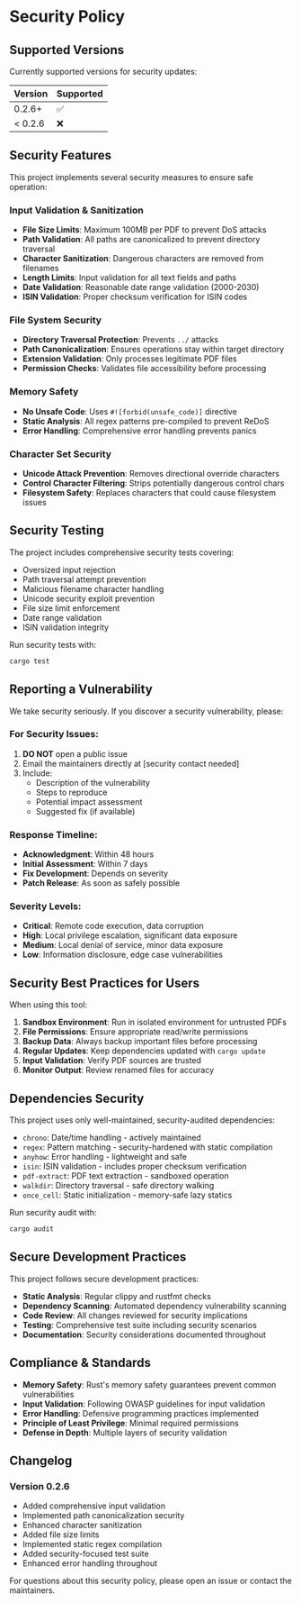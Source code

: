 # Security Policy

## Supported Versions

Currently supported versions for security updates:

| Version | Supported          |
| ------- | ------------------ |
| 0.2.6+  | :white_check_mark: |
| < 0.2.6 | :x:                |

## Security Features

This project implements several security measures to ensure safe operation:

### Input Validation & Sanitization

- **File Size Limits**: Maximum 100MB per PDF to prevent DoS attacks
- **Path Validation**: All paths are canonicalized to prevent directory traversal
- **Character Sanitization**: Dangerous characters are removed from filenames
- **Length Limits**: Input validation for all text fields and paths
- **Date Validation**: Reasonable date range validation (2000-2030)
- **ISIN Validation**: Proper checksum verification for ISIN codes

### File System Security

- **Directory Traversal Protection**: Prevents `../` attacks
- **Path Canonicalization**: Ensures operations stay within target directory
- **Extension Validation**: Only processes legitimate PDF files
- **Permission Checks**: Validates file accessibility before processing

### Memory Safety

- **No Unsafe Code**: Uses `#![forbid(unsafe_code)]` directive
- **Static Analysis**: All regex patterns pre-compiled to prevent ReDoS
- **Error Handling**: Comprehensive error handling prevents panics

### Character Set Security

- **Unicode Attack Prevention**: Removes directional override characters
- **Control Character Filtering**: Strips potentially dangerous control chars
- **Filesystem Safety**: Replaces characters that could cause filesystem issues

## Security Testing

The project includes comprehensive security tests covering:

- Oversized input rejection
- Path traversal attempt prevention  
- Malicious filename character handling
- Unicode security exploit prevention
- File size limit enforcement
- Date range validation
- ISIN validation integrity

Run security tests with:
```bash
cargo test
```

## Reporting a Vulnerability

We take security seriously. If you discover a security vulnerability, please:

### For Security Issues:

1. **DO NOT** open a public issue
2. Email the maintainers directly at [security contact needed]
3. Include:
   - Description of the vulnerability
   - Steps to reproduce
   - Potential impact assessment
   - Suggested fix (if available)

### Response Timeline:

- **Acknowledgment**: Within 48 hours
- **Initial Assessment**: Within 7 days  
- **Fix Development**: Depends on severity
- **Patch Release**: As soon as safely possible

### Severity Levels:

- **Critical**: Remote code execution, data corruption
- **High**: Local privilege escalation, significant data exposure
- **Medium**: Local denial of service, minor data exposure
- **Low**: Information disclosure, edge case vulnerabilities

## Security Best Practices for Users

When using this tool:

1. **Sandbox Environment**: Run in isolated environment for untrusted PDFs
2. **File Permissions**: Ensure appropriate read/write permissions
3. **Backup Data**: Always backup important files before processing
4. **Regular Updates**: Keep dependencies updated with `cargo update`
5. **Input Validation**: Verify PDF sources are trusted
6. **Monitor Output**: Review renamed files for accuracy

## Dependencies Security

This project uses only well-maintained, security-audited dependencies:

- `chrono`: Date/time handling - actively maintained
- `regex`: Pattern matching - security-hardened with static compilation
- `anyhow`: Error handling - lightweight and safe
- `isin`: ISIN validation - includes proper checksum verification
- `pdf-extract`: PDF text extraction - sandboxed operation
- `walkdir`: Directory traversal - safe directory walking
- `once_cell`: Static initialization - memory-safe lazy statics

Run security audit with:
```bash
cargo audit
```

## Secure Development Practices

This project follows secure development practices:

- **Static Analysis**: Regular clippy and rustfmt checks
- **Dependency Scanning**: Automated dependency vulnerability scanning
- **Code Review**: All changes reviewed for security implications
- **Testing**: Comprehensive test suite including security scenarios
- **Documentation**: Security considerations documented throughout

## Compliance & Standards

- **Memory Safety**: Rust's memory safety guarantees prevent common vulnerabilities
- **Input Validation**: Following OWASP guidelines for input validation
- **Error Handling**: Defensive programming practices implemented
- **Principle of Least Privilege**: Minimal required permissions
- **Defense in Depth**: Multiple layers of security validation

## Changelog

### Version 0.2.6
- Added comprehensive input validation
- Implemented path canonicalization security
- Enhanced character sanitization
- Added file size limits
- Implemented static regex compilation
- Added security-focused test suite
- Enhanced error handling throughout

For questions about this security policy, please open an issue or contact the maintainers.